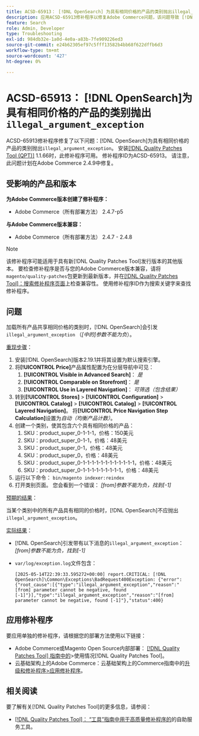 ```yaml
---
title: ACSD-65913： [!DNL OpenSearch] 为具有相同价格的产品的类别抛出illegal_argument_exception
description: 应用ACSD-65913修补程序以修复Adobe Commerce问题，该问题导致 [!DNL Opensearch] 在包含具有相同价格的所有产品的类别上抛出illegal_argument_exception（“[from]参数不能为负”）。
feature: Search
role: Admin, Developer
type: Troubleshooting
exl-id: 984db32e-1a0d-4e0a-a83b-7fe909226ed3
source-git-commit: e24b62305ef97c5fff13582b4bb68f622dffb6d3
workflow-type: tm+mt
source-wordcount: '427'
ht-degree: 0%

---
```


# ACSD-65913： [!DNL OpenSearch]为具有相同价格的产品的类别抛出`illegal_argument_exception`

ACSD-65913修补程序修复了以下问题：[!DNL OpenSearch]为具有相同价格的产品的类别抛出`illegal_argument_exception`。 安装[[!DNL Quality Patches Tool (QPT)]](/help/tools/quality-patches-tool/quality-patches-tool-to-self-serve-quality-patches.md) 1.1.66时，此修补程序可用。 修补程序ID为ACSD-65913。 请注意，此问题计划在Adobe Commerce 2.4.9中修复。

## 受影响的产品和版本

**为Adobe Commerce版本创建了修补程序：**

* Adobe Commerce（所有部署方法） 2.4.7-p5

**与Adobe Commerce版本兼容：**

* Adobe Commerce（所有部署方法） 2.4.7 - 2.4.8

>[!NOTE]
>
>该修补程序可能适用于具有新[!DNL Quality Patches Tool]发行版本的其他版本。 要检查修补程序是否与您的Adobe Commerce版本兼容，请将`magento/quality-patches`包更新到最新版本，并在[[!DNL Quality Patches Tool]：搜索修补程序页面](https://experienceleague.adobe.com/tools/commerce-quality-patches/index.html)上检查兼容性。 使用修补程序ID作为搜索关键字来查找修补程序。

## 问题

加载所有产品共享相同价格的类别时，[!DNL OpenSearch]会引发`illegal_argument_exception` （*[中的]参数不能为负*）。

<u>重现步骤</u>：

1. 安装[!DNL OpenSearch]版本2.19.1并将其设置为默认搜索引擎。
1. 将&#x200B;**[!UICONTROL Price]**&#x200B;产品属性配置为在分层导航中可见：
   1. **[!UICONTROL Visible in Advanced Search]**： *是*
   1. **[!UICONTROL Comparable on Storefront]**： *是*
   1. **[!UICONTROL Use in Layered Navigation]**： *可筛选（包含结果）*
1. 转到&#x200B;**[!UICONTROL Stores]** > **[!UICONTROL Configuration]** > **[!UICONTROL Catalog]** > **[!UICONTROL Catalog]** > **[!UICONTROL Layered Navigation]**。 将&#x200B;**[!UICONTROL Price Navigation Step Calculation]**&#x200B;设置为&#x200B;*自动（均衡产品计数）*。
1. 创建一个类别，使其包含六个具有相同价格的产品：
   1. SKU：product_super_0-1-1-1，价格：150美元
   1. SKU：product_super_0-1-1，价格：48美元
   1. SKU：product_super_0-1，价格：48美元
   1. SKU：product_super_0，价格：48美元
   1. SKU：product_super_0-1-1-1-1-1-1-1-1-1-1-1-1，价格：48美元
   1. SKU：product_super_0-1-1-1-1-1-1-1-1-1，价格：48美元
1. 运行以下命令：
   `bin/magento indexer:reindex`
1. 打开类别页面。 您会看到一个错误：
   *[from]参数不能为负，找到[-1]*

<u>预期的结果</u>：

当某个类别中的所有产品具有相同的价格时，[!DNL OpenSearch]不应抛出`illegal_argument_exception`。

<u>实际结果</u>：

* [!DNL OpenSearch]引发带有以下消息的`illegal_argument_exception`：
  *[from]参数不能为负，找到[-1]*

* `var/log/exception.log`文件包含：

  ```
  [2025-05-14T22:39:33.595272+00:00] report.CRITICAL: [!DNL OpenSearch]\Common\Exceptions\BadRequest400Exception: {"error":{"root_cause":[{"type":"illegal_argument_exception","reason":"[from] parameter cannot be negative, found [-1]"}],"type":"illegal_argument_exception","reason":"[from] parameter cannot be negative, found [-1]"},"status":400}
  ```

## 应用修补程序

要应用单独的修补程序，请根据您的部署方法使用以下链接：

* Adobe Commerce或Magento Open Source内部部署： [[!DNL Quality Patches Tool] 指南中的](/help/tools/quality-patches-tool/usage.md)>使用情况[!DNL Quality Patches Tool]。
* 云基础架构上的Adobe Commerce：云基础架构上的Commerce指南中的[升级和修补程序>应用修补程序](https://experienceleague.adobe.com/docs/commerce-cloud-service/user-guide/develop/upgrade/apply-patches.html)。

## 相关阅读

要了解有关[!DNL Quality Patches Tool]的更多信息，请参阅：

* [[!DNL Quality Patches Tool]： “工具”指南中用于高质量修补程序的](/help/tools/quality-patches-tool/quality-patches-tool-to-self-serve-quality-patches.md)的自助服务工具。
